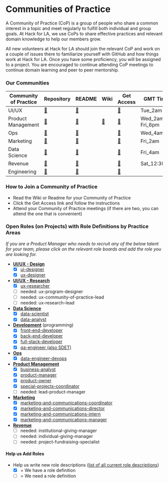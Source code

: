 # Communities of Practice

A Community of Practice (CoP) is a group of people who share a common interest in a topic and meet regularly to fulfill both individual and group goals. At Hack for LA, we use CoPs to share effective practices and relevant domain knowledge to help our members grow. 

All new volunteers at Hack for LA should join the relevant CoP and work on a couple of issues there to familiarize yourself with GitHub and how things work at Hack for LA. Once you have some proficiency, you will be assigned to a project. You are encouraged to continue attending CoP meetings to continue domain learning and peer to peer mentorship.

### Our Communities

| Community of Practice | Repository                                            | README                                                                      | Wiki                                                       | Get Access                                                       | GMT Time             | PST Time              | MST Time              | EST Time             | Meeting Link                                                                       |
| --------------------- | ----------------------------------------------------- | --------------------------------------------------------------------------- | ---------------------------------------------------------- | ---------------------------------------------------------------- | -------------------- | --------------------- | --------------------- | -------------------- | ---------------------------------------------------------------------------------- |
| UI/UX                 | [🔗](https://github.com/hackforla/UI-UX)              | [🔗](https://github.com/hackforla/UI-UX/blob/main/README.md)                |                                                            | [🔗](https://github.com/hackforla/UI-UX/issues/13)               | Tue\_2am             | Mon\_6pm              | Mon\_7pm              | Mon\_9pm             | [Zoom](https://us02web.zoom.us/j/89670251875?pwd=NTYySW5yL3YrYTRxcHRpK1V6YWdaQT09) |
| Product Management    | [🔗](https://github.com/hackforla/product-management) | [🔗](https://github.com/hackforla/product-management/blob/master/README.md) | [🔗](https://github.com/hackforla/product-management/wiki) | [🔗](https://github.com/hackforla/product-management/issues/133) | Wed\_2am<br>Fri\_6pm | Tue\_6pm<br>Fri\_10am | Tue\_7pm<br>Fri\_11am | Tue\_9pm<br>Fri\_1pm | [Zoom](https://us02web.zoom.us/j/81435536017?pwd=eHNtNm5SVnpickxqUHRlbFJtS2tJUT09) |
| Ops                   | [🔗](https://github.com/hackforla/ops)                | [🔗](https://github.com/hackforla/ops/blob/master/README.md)                |                                                            | [🔗](https://github.com/hackforla/ops/issues/7)                  | Wed\_4am             | Tue\_8pm              | Tue\_9pm              | Tue\_11pm            | [Zoom](https://us02web.zoom.us/j/86511112084?pwd=eTVjMnNPSlp6Ry9GQ1c4WHl3RlV5Zz09) |
| Marketing             | [🔗](https://github.com/hackforla/marketing)          | [🔗](https://github.com/hackforla/marketing/blob/master/README.md)          |                                                            | [🔗](https://github.com/hackforla/marketing/issues/35)           | Fri\_2am             | Thu\_6pm              | Thu\_7pm              | Thu\_9pm             | [Zoom](https://us02web.zoom.us/j/86875527482?pwd=UjViSDBLbTF2cUpPUlV5QVh4di9KZz09) |
| Data Science          | [🔗](https://github.com/hackforla/data-science)       | [🔗](https://github.com/hackforla/data-science/blob/master/README.md)       |                                                            | [🔗](https://github.com/hackforla/data-science/issues/24)        | Fri\_4am             | Thu\_8pm              | Thu\_9pm              | Thu\_11pm            | [Zoom](https://zoom.us/j/99524024552?pwd=RmUxeWl1cXlsNUtycm9qS2I4ckZlQT09)         |
| Revenue               | [🔗](https://github.com/hackforla/revenue)            | [🔗](https://github.com/hackforla/revenue/blob/main/README.md)              |                                                            | [🔗](https://github.com/hackforla/revenue/issues/13)             | Sat\_12:30am         | Fri\_4:30pm           | Fri\_5:30pm           | Fri\_7pm             | [Zoom](https://us02web.zoom.us/j/82171649778?pwd=SXFjVmZuVXh2UitmcXhvYmp1ZGlGdz09) |
| Engineering           | [🔗](https://github.com/hackforla/engineering)        | [🔗](https://github.com/hackforla/engineering/blob/main/README.md)          |                                                            | [🔗](https://github.com/hackforla/engineering/issues/1)          |                      |                       |                       |                      |
### How to Join a Community of Practice
- Read the Wiki or Readme for your Community of Practice
- Click the Get Access link and follow the instructions
- Attend your Community of Practice meetings (if there are two, you can attend the one that is convenient)

### Open Roles (on Projects) with Role Definitions by Practice Areas 
_If you are a Product Manager who needs to recruit any of the below talent for your team, please click on the relevant role boards and add the role you are looking for._

- [**UI/UX - Design**](https://github.com/hackforla/UI-UX/projects/3)
   - [x] [ui-designer](https://github.com/hackforla/civic-opportunity/blob/master/roles-1/ux-designer.md)
   - [x] [ux-designer](https://github.com/hackforla/civic-opportunity/blob/master/roles-1/ux-researcher.md)
- [**UI/UX - Research**](https://github.com/hackforla/UI-UX/projects/2)
  - [x] [ux-researcher](https://github.com/hackforla/civic-opportunity/blob/master/roles-1/ux-researcher.md)
  - [ ] needed: ux-program-designer
  - [ ] needed: ux-community-of-practice-lead
  - [ ] needed: ux-research-lead
- [**Data Science**](https://github.com/hackforla/data-science/projects/2)
   - [x] [data-scientist](https://github.com/hackforla/civic-opportunity/blob/master/roles-1/data-scientist.md)
   - [x] [data-analyst](https://github.com/hackforla/civic-opportunity/blob/master/roles-1/data-analyst.md)
- [**Development**](https://github.com/hackforla/development/projects/2) (programming)
   - [x] [front-end-developer](https://github.com/hackforla/civic-opportunity/blob/master/roles-1/front-end-developer.md)
   - [x] [back-end-developer](https://github.com/hackforla/civic-opportunity/blob/master/roles-1/back-end-developer.md)
   - [x] [full-stack-developer](https://github.com/hackforla/civic-opportunity/blob/master/roles-1/full-stack-developer.md)
   - [x] [qa-engineer (also SDET)](https://github.com/hackforla/civic-opportunity/blob/master/roles-1/qa-engineer.md)
- [**Ops**](https://github.com/hackforla/ops/projects/1) 
   - [x] [data-engineer-devops](https://github.com/hackforla/civic-opportunity/blob/master/roles-1/data-engineer-devops.md)
- [**Product Management**](https://github.com/hackforla/product-management/projects/8)
   - [x] [business-analyst](https://github.com/hackforla/civic-opportunity/blob/master/roles-1/business-analyst.md)
   - [x] [product-manager](https://github.com/hackforla/civic-opportunity/blob/master/roles-1/product-manager.md)
   - [x] [product-owner](https://github.com/hackforla/civic-opportunity/blob/master/roles-1/product-owner.md)
   - [x] [special-projects-coordinator](https://github.com/hackforla/civic-opportunity/blob/master/roles-1/special-projects-coordinator.md)
   - [ ] needed: lead-product-manager
- [**Marketing**](https://github.com/hackforla/marketing/projects/4)
   - [x] [marketing-and-communications-coordinator](https://github.com/hackforla/civic-opportunity/blob/master/roles-1/marketing-and-communications-coordinator.md)
   - [x] [marketing-and-communications-director](https://github.com/hackforla/civic-opportunity/blob/master/roles-1/marketing-and-communications-director.md)
   - [x] [marketing-and-communications-intern](https://github.com/hackforla/civic-opportunity/blob/master/roles-1/marketing-and-communications-intern.md)
   - [x] [marketing-and-communications-manager](https://github.com/hackforla/civic-opportunity/blob/master/roles-1/marketing-and-communications-manager.md)
- [**Revenue**](https://github.com/hackforla/revenue/projects/2) 
   - [ ] needed: institutional-giving-manager
   - [ ] needed: individual-giving-manager
   - [ ] needed: project-fundraising-specialist 

#### Help us Add Roles
- Help us write new role descriptions ([list of all current role descriptions](https://github.com/hackforla/civic-opportunity/tree/master/roles-1))
  - [x] = We have a role definition
  - [ ] = We need a role definition
